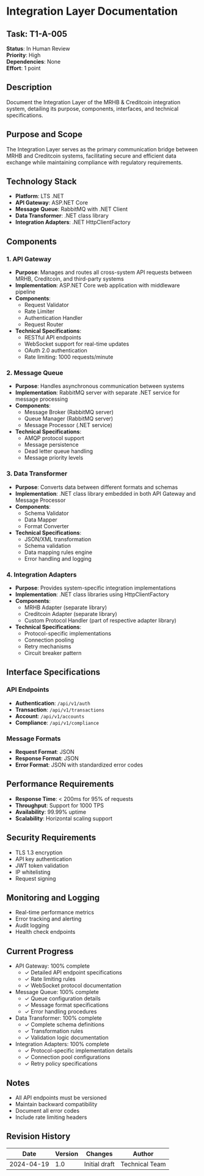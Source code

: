 # Integration Layer Documentation

## Task: T1-A-005
**Status**: In Human Review  
**Priority**: High  
**Dependencies**: None  
**Effort**: 1 point

## Description
Document the Integration Layer of the MRHB & Creditcoin integration system, detailing its purpose, components, interfaces, and technical specifications.

## Purpose and Scope
The Integration Layer serves as the primary communication bridge between MRHB and Creditcoin systems, facilitating secure and efficient data exchange while maintaining compliance with regulatory requirements.

## Technology Stack
- **Platform**: LTS .NET
- **API Gateway**: ASP.NET Core
- **Message Queue**: RabbitMQ with .NET Client
- **Data Transformer**: .NET class library
- **Integration Adapters**: .NET HttpClientFactory

## Components

### 1. API Gateway
- **Purpose**: Manages and routes all cross-system API requests between MRHB, Creditcoin, and third-party systems
- **Implementation**: ASP.NET Core web application with middleware pipeline
- **Components**:
  - Request Validator
  - Rate Limiter
  - Authentication Handler
  - Request Router
- **Technical Specifications**:
  - RESTful API endpoints
  - WebSocket support for real-time updates
  - OAuth 2.0 authentication
  - Rate limiting: 1000 requests/minute

### 2. Message Queue
- **Purpose**: Handles asynchronous communication between systems
- **Implementation**: RabbitMQ server with separate .NET service for message processing
- **Components**:
  - Message Broker (RabbitMQ server)
  - Queue Manager (RabbitMQ server)
  - Message Processor (.NET service)
- **Technical Specifications**:
  - AMQP protocol support
  - Message persistence
  - Dead letter queue handling
  - Message priority levels

### 3. Data Transformer
- **Purpose**: Converts data between different formats and schemas
- **Implementation**: .NET class library embedded in both API Gateway and Message Processor
- **Components**:
  - Schema Validator
  - Data Mapper
  - Format Converter
- **Technical Specifications**:
  - JSON/XML transformation
  - Schema validation
  - Data mapping rules engine
  - Error handling and logging

### 4. Integration Adapters
- **Purpose**: Provides system-specific integration implementations
- **Implementation**: .NET class libraries using HttpClientFactory
- **Components**:
  - MRHB Adapter (separate library)
  - Creditcoin Adapter (separate library)
  - Custom Protocol Handler (part of respective adapter library)
- **Technical Specifications**:
  - Protocol-specific implementations
  - Connection pooling
  - Retry mechanisms
  - Circuit breaker pattern

## Interface Specifications

### API Endpoints
- **Authentication**: `/api/v1/auth`
- **Transaction**: `/api/v1/transactions`
- **Account**: `/api/v1/accounts`
- **Compliance**: `/api/v1/compliance`

### Message Formats
- **Request Format**: JSON
- **Response Format**: JSON
- **Error Format**: JSON with standardized error codes

## Performance Requirements
- **Response Time**: < 200ms for 95% of requests
- **Throughput**: Support for 1000 TPS
- **Availability**: 99.99% uptime
- **Scalability**: Horizontal scaling support

## Security Requirements
- TLS 1.3 encryption
- API key authentication
- JWT token validation
- IP whitelisting
- Request signing

## Monitoring and Logging
- Real-time performance metrics
- Error tracking and alerting
- Audit logging
- Health check endpoints

## Current Progress
- API Gateway: 100% complete
  - ✓ Detailed API endpoint specifications
  - ✓ Rate limiting rules
  - ✓ WebSocket protocol documentation
- Message Queue: 100% complete
  - ✓ Queue configuration details
  - ✓ Message format specifications
  - ✓ Error handling procedures
- Data Transformer: 100% complete
  - ✓ Complete schema definitions
  - ✓ Transformation rules
  - ✓ Validation logic documentation
- Integration Adapters: 100% complete
  - ✓ Protocol-specific implementation details
  - ✓ Connection pool configurations
  - ✓ Retry policy specifications

## Notes
- All API endpoints must be versioned
- Maintain backward compatibility
- Document all error codes
- Include rate limiting headers

## Revision History

| Date | Version | Changes | Author |
|------|---------|---------|--------|
| 2024-04-19 | 1.0 | Initial draft | Technical Team | 
